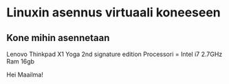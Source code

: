 # Linuxin asennus virtuaali koneeseen
## Kone mihin asennetaan
Lenovo Thinkpad X1 Yoga 2nd signature edition
Processori = Intel i7 2.7GHz
Ram 16gb

Hei Maailma!

